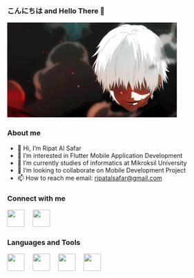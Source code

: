 ### こんにちは and Hello There 👋

<img src="https://github.com/Ripat-2345/Ripat-2345/blob/main/kaneki.gif" width="auto" height="220">

### About me

- 👋 Hi, I’m Ripat Al Safar
- 👀 I’m interested in Flutter Mobile Application Development
- 🌱 I’m currently studies of informatics at Mikroksil University
- 💞️ I’m looking to collaborate on Mobile Development Project
- 📫 How to reach me 
email: ripatalsafar@gmail.com

### Connect with me

<a href = "https://www.instagram.com/ripat_tan/" alt="Instagram"><img src="https://img.icons8.com/fluency//000000/instagram-new.png" height="40" width="40" style= margin-right:15px;/></a>
<a href = "mailto:ripatalsafar@gmail.com" alt="Email"><img src="https://img.icons8.com/color/48/000000/gmail-new.png" height="40" width="40" style= margin-right:15px;/></a>

### Languages and Tools

<a href="https://www.python.org/" alt="Python"><img src="https://img.icons8.com/color/000000/python--v1.png" width="40" height="40" style= margin-right:15px;/></a>
<a href="https://dart.dev/" alt="Dart"><img src="https://img.icons8.com/color/000000/dart.png" width="40" height="40" style= margin-right:15px;/></a>
<a href="https://flutter.dev/" alt="iFlutter"><img src="https://img.icons8.com/color/000000/flutter.png" width="40" height="40" style= margin-right:15px;/></a>
<a href="https://git-scm.com/" alt="Git"><img src="https://img.icons8.com/color/000000/git.png" width="40" height="40" style= margin-right:15px; /></a>

<!-- [![Top Langs](https://github-readme-stats.vercel.app/api/top-langs/?username=Ripat-2345&layout=compact&theme=tokyonight)](https://github.com/Ripat-2345) -->

<!-- **Ripat-2345/Ripat-2345** is a ✨ _special_ ✨ repository because its `README.md` (this file) appears on your GitHub profile.

Here are some ideas to get you started:

- 🔭 I’m currently working on ...
- 🌱 I’m currently learning ...
- 👯 I’m looking to collaborate on ...
- 🤔 I’m looking for help with ...
- 💬 Ask me about ...
- 📫 How to reach me: ...
- 😄 Pronouns: ...
- ⚡ Fun fact: ...
 -->
